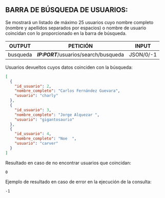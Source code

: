 ## BARRA DE BÚSQUEDA DE USUARIOS:
Se mostrará un listado de máximo 25 usuarios cuyo nombre completo (nombre y apellidos separados por espacios) o nombre de usuario coincidan con lo proporcionado en la barra de búsqueda.

| OUTPUT   | PETICIÓN                               | INPUT     |
| -------- | -------------------------------------- | --------- |
| busqueda | ***IP:PORT***/usuarios/search/busqueda | JSON/0/-1 |
Usuarios devueltos cuyos datos coinciden con la búsqueda:
```  json
[
  {
    "id_usuario": 2,
    "nombre_completo": "Carlos Fernández Guevara",
    "usuario": "charly"
  },
  {
    "id_usuario": 3,
    "nombre_completo": "Jorge Alquezar ",
    "usuario": "gigantosaurio"
  },
  {
    "id_usuario": 4,
    "nombre_completo": "Noe  ",
    "usuario": "carver"
  }
]
```

Resultado en caso de no encontrar usuarios que coincidan:
```  
0
```

Ejemplo de resultado en caso de error en la ejecución de la consulta:
```  
-1
```